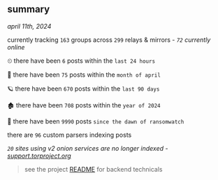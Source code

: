 
## summary
_april 11th, 2024_

currently tracking `163` groups across `299` relays & mirrors - _`72` currently online_

⏲ there have been `6` posts within the `last 24 hours`

🦈 there have been `75` posts within the `month of april`

🪐 there have been `670` posts within the `last 90 days`

🏚 there have been `708` posts within the `year of 2024`

🦕 there have been `9990` posts `since the dawn of ransomwatch`

there are `96` custom parsers indexing posts

_`20` sites using v2 onion services are no longer indexed - [support.torproject.org](https://support.torproject.org/onionservices/v2-deprecation/)_

> see the project [README](https://github.com/joshhighet/ransomwatch#ransomwatch--) for backend technicals
